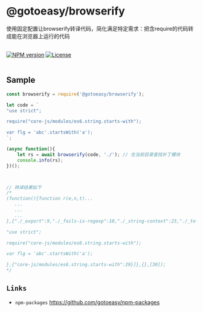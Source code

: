 # @gotoeasy/browserify
使用固定配置让browserify转译代码，简化满足特定需求：把含require的代码转成能在浏览器上运行的代码
<br>
<br>

[![NPM version](https://img.shields.io/npm/v/@gotoeasy/browserify.svg)](https://www.npmjs.com/package/@gotoeasy/browserify)
[![License](https://img.shields.io/badge/License-Apache%202-brightgreen.svg)](http://www.apache.org/licenses/LICENSE-2.0)
<br>
<br>



## Sample
```js
const browserify = require('@gotoeasy/browserify');

let code = `
"use strict";

require("core-js/modules/es6.string.starts-with");

var flg = 'abc'.startsWith('a');
`;

(async function(){
    let rs = await browserify(code, './'); // 在当前目录查找补丁模块
    console.info(rs);
})();



// 转译结果如下
/*
(function(){function r(e,n,t)...
   ...
   ...
   ...
},{"./_export":9,"./_fails-is-regexp":10,"./_string-context":23,"./_to-length":25}],30:[function(require,module,exports){

"use strict";

require("core-js/modules/es6.string.starts-with");

var flg = 'abc'.startsWith('a');

},{"core-js/modules/es6.string.starts-with":29}]},{},[30]);
*/
```



## `Links`
* `npm-packages` https://github.com/gotoeasy/npm-packages

